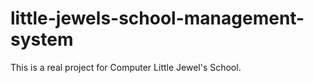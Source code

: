 # little-jewels-school-management-system
This is a real project for Computer Little Jewel's School.
